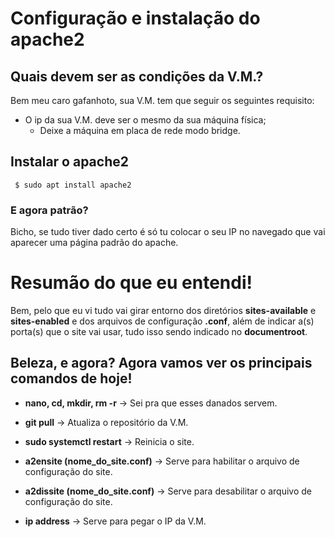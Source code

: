 # Configuração e instalação do apache2
## Quais devem ser as condições da V.M.? 
Bem meu caro gafanhoto, sua V.M. tem que seguir os seguintes requisito: 
- O ip da sua V.M. deve ser o mesmo da sua máquina física;
    - Deixe a máquina em placa de rede modo bridge.

## Instalar o apache2
     $ sudo apt install apache2

### E agora patrão?
Bicho, se tudo tiver dado certo é só tu colocar o seu IP no navegado que vai aparecer uma página padrão do apache.

# Resumão do que eu entendi!
Bem, pelo que eu vi tudo vai girar entorno dos diretórios **sites-available** e **sites-enabled** e dos arquivos de configuração **.conf**, além de indicar a(s) porta(s) que o site vai usar, tudo isso sendo indicado no **documentroot**.

## Beleza, e agora? Agora vamos ver os principais comandos de hoje!
- **nano, cd, mkdir, rm -r** -> Sei pra que esses danados servem.

- **git pull** -> Atualiza o repositório da V.M.

- **sudo systemctl restart** -> Reinicia o site.

- **a2ensite (nome_do_site.conf)**  -> Serve para habilitar o arquivo de configuração do site.

- **a2dissite (nome_do_site.conf)** -> Serve para desabilitar o arquivo de configuração do site.

- **ip address** -> Serve para pegar o IP da V.M.
